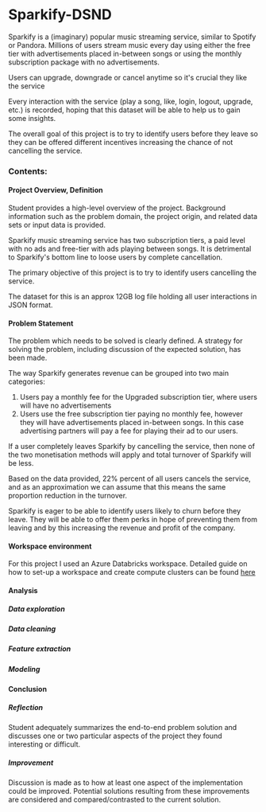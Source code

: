 # Sparkify-DSND

Sparkify is a (imaginary) popular music streaming service, similar to Spotify or Pandora.
Millions of users stream music every day using either the free tier with advertisements placed in-between songs or using the monthly subscription package with no advertisements.

Users can upgrade, downgrade or cancel anytime so it's crucial they like the service

Every interaction with the service (play a song, like, login, logout, upgrade, etc.) is recorded, hoping that this dataset will be able to help us to gain some insights.

The overall goal of this project is to try to identify users before they leave so they can be offered different incentives increasing the chance of not cancelling the service.

### Contents:

#### Project Overview, Definition
Student provides a high-level overview of the project. Background information such as the problem domain, the project origin, and related data sets or input data is provided.

Sparkify music streaming service has two subscription tiers, a paid level with no ads and free-tier with ads playing between songs. It is detrimental to Sparkify's bottom line to loose users by complete cancellation.

The primary objective of this project is to try to identify users cancelling the service.

The dataset for this is an approx 12GB log file holding all user interactions in JSON format.

#### Problem Statement
The problem which needs to be solved is clearly defined. A strategy for solving the problem, including discussion of the expected solution, has been made.

The way Sparkify generates revenue can be grouped into two main categories:
 1. Users pay a monthly fee for the Upgraded subscription tier, where users will have no advertisements
 2. Users use the free subscription tier paying no monthly fee, however they will have advertisements placed in-between songs. In this case advertising partners will pay a fee for playing their ad to our users.

 If a user completely leaves Sparkify by cancelling the service, then none of the two monetisation methods will apply and total turnover of Sparkify will be less.

 Based on the data provided, 22% percent of all users cancels the service, and as an approximation we can assume that this means the same proportion reduction in the turnover.

 Sparkify is eager to be able to identify users likely to churn before they leave.
 They will be able to offer them perks in hope of preventing them from leaving and by this increasing the revenue and profit of the company.

#### Workspace environment
For this project I used an Azure Databricks workspace.
Detailed guide on how to set-up a workspace and create compute clusters can be found [here](https://docs.microsoft.com/en-us/learn/modules/get-started-azure-databricks/)

#### Analysis
##### Data exploration
##### Data cleaning
##### Feature extraction
##### Modeling

#### Conclusion
##### Reflection
Student adequately summarizes the end-to-end problem solution and discusses one or two particular aspects of the project they found interesting or difficult.
##### Improvement
Discussion is made as to how at least one aspect of the implementation could be improved. Potential solutions resulting from these improvements are considered and compared/contrasted to the current solution.

